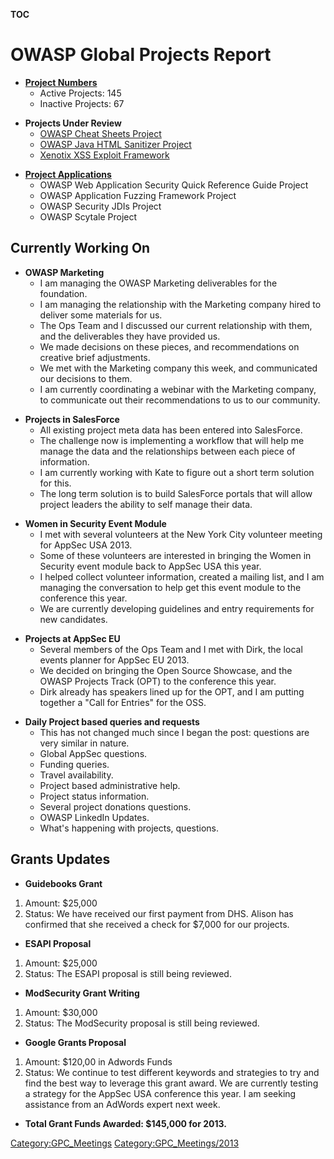 __TOC__

# OWASP Global Projects Report

  - **[Project
    Numbers](https://docs.google.com/spreadsheet/ccc?key=0AllOCxlYdf1AdHBGbDhXQko4akJoVnMtMUpvZnJucVE&usp=sharing)**
      - Active Projects: 145
      - Inactive Projects: 67

<!-- end list -->

  - **Projects Under Review**
      - [OWASP Cheat Sheets
        Project](https://www.owasp.org/index.php/Cheat_Sheets)
      - [OWASP Java HTML Sanitizer
        Project](https://www.owasp.org/index.php/OWASP_Java_HTML_Sanitizer_Project)
      - [Xenotix XSS Exploit
        Framework](https://www.owasp.org/index.php/OWASP_Xenotix_XSS_Exploit_Framework)

<!-- end list -->

  - **[Project
    Applications](https://docs.google.com/a/owasp.org/spreadsheet/ccc?key=0Amvv_7Gz8Z7TdHZfWGhHZ0Z4UFFwZU42djBXcVVLSlE#gid=0)**
      - OWASP Web Application Security Quick Reference Guide Project
      - OWASP Application Fuzzing Framework Project
      - OWASP Security JDIs Project
      - OWASP Scytale Project

## Currently Working On

  - **OWASP Marketing**
      - I am managing the OWASP Marketing deliverables for the
        foundation.
      - I am managing the relationship with the Marketing company hired
        to deliver some materials for us.
      - The Ops Team and I discussed our current relationship with them,
        and the deliverables they have provided us.
      - We made decisions on these pieces, and recommendations on
        creative brief adjustments.
      - We met with the Marketing company this week, and communicated
        our decisions to them.
      - I am currently coordinating a webinar with the Marketing
        company, to communicate out their recommendations to us to our
        community.

<!-- end list -->

  - **Projects in SalesForce**
      - All existing project meta data has been entered into SalesForce.
      - The challenge now is implementing a workflow that will help me
        manage the data and the relationships between each piece of
        information.
      - I am currently working with Kate to figure out a short term
        solution for this.
      - The long term solution is to build SalesForce portals that will
        allow project leaders the ability to self manage their data.

<!-- end list -->

  - **Women in Security Event Module**
      - I met with several volunteers at the New York City volunteer
        meeting for AppSec USA 2013.
      - Some of these volunteers are interested in bringing the Women in
        Security event module back to AppSec USA this year.
      - I helped collect volunteer information, created a mailing list,
        and I am managing the conversation to help get this event module
        to the conference this year.
      - We are currently developing guidelines and entry requirements
        for new candidates.

<!-- end list -->

  - **Projects at AppSec EU**
      - Several members of the Ops Team and I met with Dirk, the local
        events planner for AppSec EU 2013.
      - We decided on bringing the Open Source Showcase, and the OWASP
        Projects Track (OPT) to the conference this year.
      - Dirk already has speakers lined up for the OPT, and I am putting
        together a "Call for Entries" for the OSS.

<!-- end list -->

  - **Daily Project based queries and requests**
      - This has not changed much since I began the post: questions are
        very similar in nature.
      - Global AppSec questions.
      - Funding queries.
      - Travel availability.
      - Project based administrative help.
      - Project status information.
      - Several project donations questions.
      - OWASP LinkedIn Updates.
      - What's happening with projects, questions.

## Grants Updates

  - **Guidebooks Grant**

<!-- end list -->

1.  Amount: $25,000
2.  Status: We have received our first payment from DHS. Alison has
    confirmed that she received a check for $7,000 for our projects.

<!-- end list -->

  - **ESAPI Proposal**

<!-- end list -->

1.  Amount: $25,000
2.  Status: The ESAPI proposal is still being reviewed.

<!-- end list -->

  - **ModSecurity Grant Writing**

<!-- end list -->

1.  Amount: $30,000
2.  Status: The ModSecurity proposal is still being reviewed.

<!-- end list -->

  - **Google Grants Proposal**

<!-- end list -->

1.  Amount: $120,00 in Adwords Funds
2.  Status: We continue to test different keywords and strategies to try
    and find the best way to leverage this grant award. We are currently
    testing a strategy for the AppSec USA conference this year. I am
    seeking assistance from an AdWords expert next week.

<!-- end list -->

  - **Total Grant Funds Awarded: $145,000 for 2013.**

[Category:GPC_Meetings](Category:GPC_Meetings "wikilink")
[Category:GPC_Meetings/2013](Category:GPC_Meetings/2013 "wikilink")